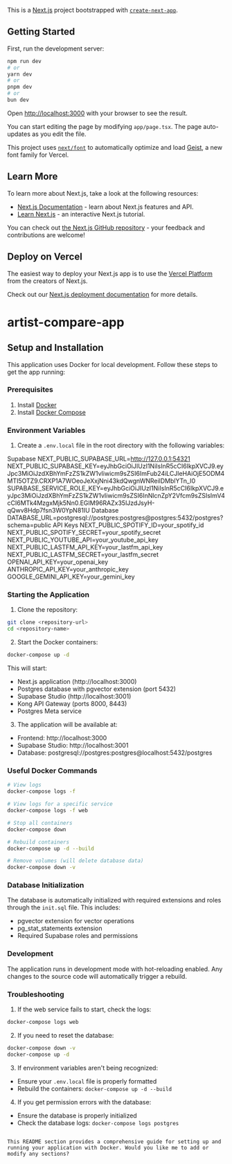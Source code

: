 This is a [Next.js](https://nextjs.org) project bootstrapped with [`create-next-app`](https://nextjs.org/docs/app/api-reference/cli/create-next-app).

## Getting Started

First, run the development server:

```bash
npm run dev
# or
yarn dev
# or
pnpm dev
# or
bun dev
```

Open [http://localhost:3000](http://localhost:3000) with your browser to see the result.

You can start editing the page by modifying `app/page.tsx`. The page auto-updates as you edit the file.

This project uses [`next/font`](https://nextjs.org/docs/app/building-your-application/optimizing/fonts) to automatically optimize and load [Geist](https://vercel.com/font), a new font family for Vercel.

## Learn More

To learn more about Next.js, take a look at the following resources:

- [Next.js Documentation](https://nextjs.org/docs) - learn about Next.js features and API.
- [Learn Next.js](https://nextjs.org/learn) - an interactive Next.js tutorial.

You can check out [the Next.js GitHub repository](https://github.com/vercel/next.js) - your feedback and contributions are welcome!

## Deploy on Vercel

The easiest way to deploy your Next.js app is to use the [Vercel Platform](https://vercel.com/new?utm_medium=default-template&filter=next.js&utm_source=create-next-app&utm_campaign=create-next-app-readme) from the creators of Next.js.

Check out our [Next.js deployment documentation](https://nextjs.org/docs/app/building-your-application/deploying) for more details.
# artist-compare-app

## Setup and Installation

This application uses Docker for local development. Follow these steps to get the app running:

### Prerequisites

1. Install [Docker](https://docs.docker.com/get-docker/)
2. Install [Docker Compose](https://docs.docker.com/compose/install/)

### Environment Variables

1. Create a `.env.local` file in the root directory with the following variables:

Supabase
NEXT_PUBLIC_SUPABASE_URL=http://127.0.0.1:54321
NEXT_PUBLIC_SUPABASE_KEY=eyJhbGciOiJIUzI1NiIsInR5cCI6IkpXVCJ9.eyJpc3MiOiJzdXBhYmFzZS1kZW1vIiwicm9sZSI6ImFub24iLCJleHAiOjE5ODM4MTI5OTZ9.CRXP1A7WOeoJeXxjNni43kdQwgnWNReilDMblYTn_I0
SUPABASE_SERVICE_ROLE_KEY=eyJhbGciOiJIUzI1NiIsInR5cCI6IkpXVCJ9.eyJpc3MiOiJzdXBhYmFzZS1kZW1vIiwicm9sZSI6InNlcnZpY2Vfcm9sZSIsImV4cCI6MTk4MzgxMjk5Nn0.EGIM96RAZx35lJzdJsyH-qQwv8Hdp7fsn3W0YpN81IU
Database
DATABASE_URL=postgresql://postgres:postgres@postgres:5432/postgres?schema=public
API Keys
NEXT_PUBLIC_SPOTIFY_ID=your_spotify_id
NEXT_PUBLIC_SPOTIFY_SECRET=your_spotify_secret
NEXT_PUBLIC_YOUTUBE_API=your_youtube_api_key
NEXT_PUBLIC_LASTFM_API_KEY=your_lastfm_api_key
NEXT_PUBLIC_LASTFM_SECRET=your_lastfm_secret
OPENAI_API_KEY=your_openai_key
ANTHROPIC_API_KEY=your_anthropic_key
GOOGLE_GEMINI_API_KEY=your_gemini_key

### Starting the Application

1. Clone the repository:

```bash
git clone <repository-url>
cd <repository-name>
```

2. Start the Docker containers:
```bash
docker-compose up -d
```

This will start:
- Next.js application (http://localhost:3000)
- Postgres database with pgvector extension (port 5432)
- Supabase Studio (http://localhost:3001)
- Kong API Gateway (ports 8000, 8443)
- Postgres Meta service

3. The application will be available at:
- Frontend: http://localhost:3000
- Supabase Studio: http://localhost:3001
- Database: postgresql://postgres:postgres@localhost:5432/postgres

### Useful Docker Commands

```bash
# View logs
docker-compose logs -f

# View logs for a specific service
docker-compose logs -f web

# Stop all containers
docker-compose down

# Rebuild containers
docker-compose up -d --build

# Remove volumes (will delete database data)
docker-compose down -v
```

### Database Initialization

The database is automatically initialized with required extensions and roles through the `init.sql` file. This includes:
- pgvector extension for vector operations
- pg_stat_statements extension
- Required Supabase roles and permissions

### Development

The application runs in development mode with hot-reloading enabled. Any changes to the source code will automatically trigger a rebuild.

### Troubleshooting

1. If the web service fails to start, check the logs:
```bash
docker-compose logs web
```

2. If you need to reset the database:
```bash
docker-compose down -v
docker-compose up -d
```

3. If environment variables aren't being recognized:
- Ensure your `.env.local` file is properly formatted
- Rebuild the containers: `docker-compose up -d --build`

4. If you get permission errors with the database:
- Ensure the database is properly initialized
- Check the database logs: `docker-compose logs postgres`
```

This README section provides a comprehensive guide for setting up and running your application with Docker. Would you like me to add or modify any sections?
